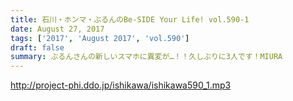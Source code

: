 ```yaml
---
title: 石川・ホンマ・ぶるんのBe-SIDE Your Life! vol.590-1
date: August 27, 2017
tags: ['2017', 'August 2017', 'vol.590']
draft: false
summary: ぶるんさんの新しいスマホに異変が…！！久しぶりに3人です！MIURA
---
```


http://project-phi.ddo.jp/ishikawa/ishikawa590_1.mp3